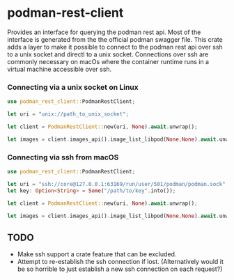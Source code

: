 # podman-rest-client
<!-- cargo-rdme start -->

Provides an interface for querying the podman rest api. Most of the interface is generated from
the the official podman swagger file. This crate adds a layer to make it possible to connect to
the podman rest api over ssh to a unix socket and directl to a unix socket. Connections over
ssh are  commonly necessary on macOs where the container runtime runs in a virtual machine
accessible over ssh.

### Connecting via a unix socket on Linux

```rust
use podman_rest_client::PodmanRestClient;

let uri = "unix://path_to_unix_socket";

let client = PodmanRestClient::new(uri, None).await.unwrap();

let images = client.images_api().image_list_libpod(None,None).await.unwrap();
```

### Connecting via ssh from macOS

```rust
use podman_rest_client::PodmanRestClient;

let uri = "ssh://core@127.0.0.1:63169/run/user/501/podman/podman.sock";
let key: Option<String> = Some("/path/to/key".into());

let client = PodmanRestClient::new(uri, None).await.unwrap();

let images = client.images_api().image_list_libpod(None,None).await.unwrap();
```

<!-- cargo-rdme end -->

## TODO

* Make ssh support a crate feature that can be excluded.
* Attempt to re-establish the ssh connection if lost. (Alternatively would it
be so horrible to just establish a new ssh connection on each request?)
